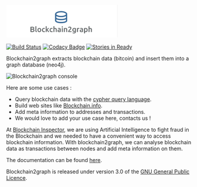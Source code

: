 ![Logo](docs/images/logo.png)

[![Build Status](https://travis-ci.org/straumat/blockchain2graph.svg?branch=development)](https://travis-ci.org/straumat/blockchain2graph) [![Codacy Badge](https://api.codacy.com/project/badge/Grade/99d74d003bbc4f56abed38301003c0b0)](https://www.codacy.com/app/stephane-traumat/blockchain2graph?utm_source=github.com&amp;utm_medium=referral&amp;utm_content=straumat/blockchain2graph&amp;utm_campaign=Badge_Grade) [![Stories in Ready](https://badge.waffle.io/straumat/blockchain2graph.svg?label=ready&title=Ready)](http://waffle.io/straumat/blockchain2graph)

Blockchain2graph extracts blockchain data (bitcoin) and insert them into a graph database (neo4j).

![Blockchain2graph console](https://raw.githubusercontent.com/straumat/blockchain2graph/development/docs/images/b2g-console-screenshot.png)

Here are some use cases : 
* Query blockchain data with the [cypher query language](https://neo4j.com/developer/cypher-query-language/).
* Build web sites like [Blockchain.info](https://blockchain.info/).
* Add meta information to addresses and transactions.
* We would love to add your use case here, contacts us !

At [Blockchain Inspector](http://www.blockchaininspector.com/), we are using Artificial Intelligence to fight fraud in the Blockchain and we needed to have a convenient way to access blockchain information. With blockchain2graph, we can analyse blockchain data as transactions between nodes and add meta information on them.

The documentation can be found [here](https://github.com/straumat/blockchain2graph/wiki).

Blockchain2graph is released under version 3.0 of the [GNU General Public Licence](https://github.com/straumat/blockchain2graph/blob/master/LICENSE).
